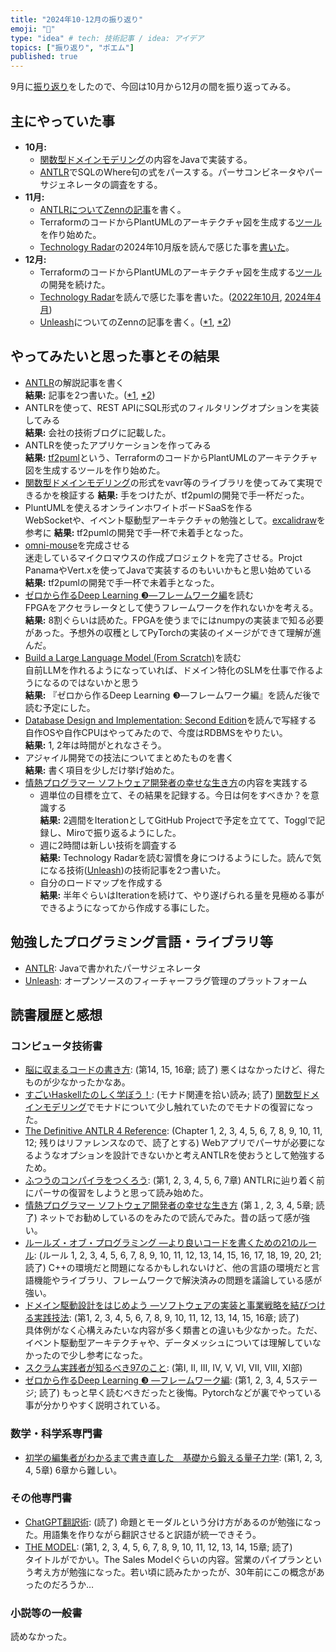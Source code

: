 ```yaml
---
title: "2024年10-12月の振り返り"
emoji: "🌊"
type: "idea" # tech: 技術記事 / idea: アイデア
topics: ["振り返り", "ポエム"]
published: true
---
```

9月に[振り返り](./926-2024-3q-retorspective)をしたので、今回は10月から12月の間を振り返ってみる。

## 主にやっていた事

* **10月:** 
  * [関数型ドメインモデリング](https://amzn.to/3BRjrqq)の内容をJavaで実装する。
  * [ANTLR](https://www.antlr.org/)でSQLのWhere句の式をパースする。パーサコンビネータやパーサジェネレータの調査をする。
* **11月:** 
  * [ANTLRについてZennの記事](https://zenn.dev/thorie/articles/548pro-antlr-setup)を書く。
  * TerraformのコードからPlantUMLのアーキテクチャ図を生成する[ツール](https://github.com/horie-t/tf2puml)を作り始めた。
  * [Technology Radar](https://www.thoughtworks.com/radar)の2024年10月版を読んで感じた事を[書いた](https://zenn.dev/thorie/articles/548cs-tech-radar-2024-10)。
* **12月:**  
  * TerraformのコードからPlantUMLのアーキテクチャ図を生成する[ツール](https://github.com/horie-t/tf2puml)の開発を続けた。
  * [Technology Radar](https://www.thoughtworks.com/radar)を読んで感じた事を書いた。([2022年10月](https://zenn.dev/thorie/articles/548cs-tech-radar-2022-10), [2024年4月](https://zenn.dev/thorie/articles/548cs-tech-radar-2024-04))
  * [Unleash](https://www.getunleash.io/)についてのZennの記事を書く。([*1](https://zenn.dev/thorie/articles/548se-unleash), [*2](https://zenn.dev/thorie/articles/548se-unleash-front))

## やってみたいと思った事とその結果

* [ANTLR](https://www.antlr.org/)の解説記事を書く  
  **結果:** 記事を2つ書いた。([*1](https://zenn.dev/thorie/articles/548pro-antlr-setup), [*2](https://zenn.dev/thorie/articles/548pro-antlr-arithmetic))
* ANTLRを使って、REST APIにSQL形式のフィルタリングオプションを実装してみる  
  **結果:** 会社の技術ブログに記載した。
* ANTLRを使ったアプリケーションを作ってみる  
  **結果:** [tf2puml](https://github.com/horie-t/tf2puml)という、TerraformのコードからPlantUMLのアーキテクチャ図を生成するツールを作り始めた。
* [関数型ドメインモデリング](https://amzn.to/3BRjrqq)の形式をvavr等のライブラリを使ってみて実現できるかを検証する
  **結果:** 手をつけたが、tf2pumlの開発で手一杯だった。
* PluntUMLを使えるオンラインホワイトボードSaaSを作る  
  WebSocketや、イベント駆動型アーキテクチャの勉強として。[excalidraw](https://github.com/excalidraw/excalidraw)を参考に
  **結果:** tf2pumlの開発で手一杯で未着手となった。
* [omni-mouse](https://github.com/horie-t/omni-mouse)を完成させる  
  迷走しているマイクロマウスの作成プロジェクトを完了させる。Projct PanamaやVert.xを使ってJavaで実装するのもいいかもと思い始めている  
  **結果:** tf2pumlの開発で手一杯で未着手となった。
* [ゼロから作るDeep Learning ❸―フレームワーク編](https://amzn.to/4fmqrdg)を読む  
  FPGAをアクセラレータとして使うフレームワークを作れないかを考える。  
  **結果:** 8割ぐらいは読めた。FPGAを使うまでにはnumpyの実装まで知る必要があった。予想外の収穫としてPyTorchの実装のイメージができて理解が進んだ。
* [Build a Large Language Model (From Scratch)](https://amzn.to/4fqXgpv)を読む  
  自前LLMを作れるようになっていれば、ドメイン特化のSLMを仕事で作るようになるのではないかと思う  
  **結果:** 『ゼロから作るDeep Learning ❸―フレームワーク編』を読んだ後で読む予定にした。
* [Database Design and Implementation: Second Edition](https://amzn.to/3C5Npal)を読んで写経する  
  自作OSや自作CPUはやってみたので、今度はRDBMSをやりたい。  
  **結果:** 1, 2年は時間がとれなさそう。
* アジャイル開発での技法についてまとめたものを書く  
  **結果:** 書く項目を少しだけ挙げ始めた。
* [情熱プログラマー ソフトウェア開発者の幸せな生き方](https://amzn.to/4hoOcTO)の内容を実践する
  * 週単位の目標を立て、その結果を記録する。今日は何をすべきか？を意識する  
    **結果:** 2週間をIterationとしてGitHub Projectで予定を立てて、Togglで記録し、Miroで振り返るようにした。
  * 週に2時間は新しい技術を調査する  
    **結果:** Technology Radarを読む習慣を身につけるようにした。読んで気になる技術([Unleash](https://www.getunleash.io/))の技術記事を2つ書いた。
  * 自分のロードマップを作成する  
    **結果:** 半年ぐらいはIterationを続けて、やり遂げられる量を見極める事ができるようになってから作成する事にした。

## 勉強したプログラミング言語・ライブラリ等

* [ANTLR](https://www.antlr.org/): Javaで書かれたパーサジェネレータ
* [Unleash](https://www.getunleash.io/): オープンソースのフィーチャーフラグ管理のプラットフォーム

## 読書履歴と感想

### コンピュータ技術書

* [脳に収まるコードの書き方](https://amzn.to/4cPSxN6): (第14, 15, 16章; 読了)
  悪くはなかったけど、得たものが少なかったかなあ。
* [すごいHaskellたのしく学ぼう！](https://amzn.to/40eTVpo): (モナド関連を拾い読み; 読了)
  [関数型ドメインモデリング](https://amzn.to/3Y3t12c)でモナドについて少し触れていたのでモナドの復習になった。
* [The Definitive ANTLR 4 Reference](https://amzn.to/40a8F8V): (Chapter 1, 2, 3, 4, 5, 6, 7, 8, 9, 10, 11, 12; 残りはリファレンスなので、読了とする)
  Webアプリでパーサが必要になるようなオプションを設計できないかと考えANTLRを使おうとして勉強するため。
* [ふつうのコンパイラをつくろう](https://amzn.to/4dRr9xX): (第1, 2, 3, 4, 5, 6, 7章)
  ANTLRに辿り着く前にパーサの復習をしようと思って読み始めた。
* [情熱プログラマー ソフトウェア開発者の幸せな生き方](https://amzn.to/4hoOcTO) (第１, 2, 3, 4, 5章; 読了)
  ネットでお勧めしているのをみたので読んでみた。昔の話って感が強い。
* [ルールズ・オブ・プログラミング ―より良いコードを書くための21のルール](https://amzn.to/40ugN47): (ルール 1, 2, 3, 4, 5, 6, 7, 8, 9, 10, 11, 12, 13, 14, 15, 16, 17, 18, 19, 20, 21; 読了)
  C++の環境だと問題になるかもしれないけど、他の言語の環境だと言語機能やライブラリ、フレームワークで解決済みの問題を議論している感が強い。
* [ドメイン駆動設計をはじめよう ―ソフトウェアの実装と事業戦略を結びつける実践技法](https://amzn.to/3YZucQK): (第1, 2, 3, 4, 5, 6, 7, 8, 9, 10, 11, 12, 13, 14, 15, 16章; 読了)  
  具体例がなく心構えみたいな内容が多く類書との違いも少なかった。ただ、イベント駆動型アーキテクチャや、データメッシュについては理解していなかったので少し参考になった。
* [スクラム実践者が知るべき97のこと](https://amzn.to/3CLOILV): (第I, II, III, IV, V, VI, VII, VIII, XI部)
* [ゼロから作るDeep Learning ❸ ―フレームワーク編](https://amzn.to/3ZpJ3UQ): (第1, 2, 3, 4, 5ステージ; 読了)
  もっと早く読むべきだったと後悔。Pytorchなどが裏でやっている事が分かりやすく説明されている。

### 数学・科学系専門書

* [初学の編集者がわかるまで書き直した　基礎から鍛える量子力学](https://amzn.to/3YdEdtd): (第1, 2, 3, 4, 5章)
  6章から難しい。

### その他専門書

* [ChatGPT翻訳術](https://amzn.to/4h4hSFE): (読了)
  命題とモーダルという分け方があるのが勉強になった。用語集を作りながら翻訳させると訳語が統一できそう。
* [THE MODEL](https://amzn.to/4fJ1Ks5): (第1, 2, 3, 4, 5, 6, 7, 8, 9, 10, 11, 12, 13, 14, 15章; 読了)  
  タイトルがでかい。The Sales Modelぐらいの内容。営業のパイプランという考え方が勉強になった。若い頃に読みたかったが、30年前にこの概念があったのだろうか…

### 小説等の一般書

読めなかった。
